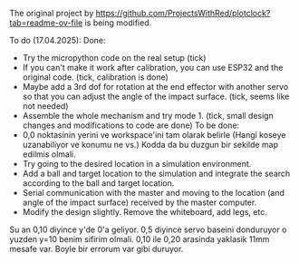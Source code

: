 The original project by https://github.com/ProjectsWithRed/plotclock?tab=readme-ov-file is being modified.

To do (17.04.2025):
Done:
- Try the micropython code on the real setup (tick)
- If you can't make it work after calibration, you can use ESP32 and the original code. (tick, calibration is done)
- Maybe add a 3rd dof for rotation at the end effector with another servo so that you can adjust the angle of the impact surface. (tick, seems like not needed)
- Assemble the whole mechanism and try mode 1. (tick, small design changes and modifications to code are done)
To be done:
- 0,0 noktasinin yerini ve workspace'ini tam olarak belirle (Hangi koseye uzanabiliyor ve konumu ne vs.) Kodda da bu duzgun bir sekilde map edilmis olmali. 
- Try going to the desired location in a simulation environment. 
- Add a ball and target location to the simulation and integrate the search according to the ball and target location.
- Serial communication with the master and moving to the location (and angle of the impact surface) received by the master computer.
- Modify the design slightly. Remove the whiteboard, add legs, etc.



Su an 0,10 diyince y'de 0'a geliyor. 0,5 diyince servo baseini donduruyor o yuzden y=10 benim sifirim olmali. 0,10 ile  0,20 arasinda yaklasik 11mm mesafe var. Boyle bir errorum var gibi duruyor.
